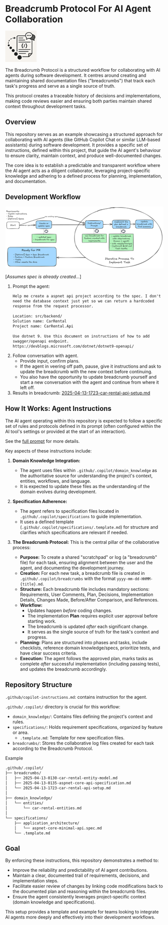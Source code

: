 # Breadcrumb Protocol For AI Agent Collaboration

<img src="logo.png" alt="Breadcrumb Protocol" width="100px"> 

The Breadcrumb Protocol is a structured workflow for collaborating with AI agents during software development. It centres around creating and maintaining shared documentation files ("breadcrumbs") that track each task's progress and serve as a single source of truth.

This protocol creates a traceable history of decisions and implementations, making code reviews easier and ensuring both parties maintain shared context throughout development tasks.

## Overview

This repository serves as an example showcasing a structured approach for collaborating with AI agents (like GitHub Copilot Chat or similar LLM-based assistants) during software development. It provides a specific set of instructions, defined within this project, that guide the AI agent's behaviour to ensure clarity, maintain context, and produce well-documented changes.

The core idea is to establish a predictable and transparent workflow where the AI agent acts as a diligent collaborator, leveraging project-specific knowledge and adhering to a defined process for planning, implementation, and documentation.

## Development Workflow

![Development workflow](image.png)

[*Assumes spec is already created...*]
1. Prompt the agent: 
    ```text
    Help me create a aspnet api project according to the spec. I don't need the database context just yet so we can return a hardcoded response from the request processor.

    Location: src/backend/
    Solution name: CarRental
    Project name: CarRental.Api

    Use dotnet 9. Use this document on instructions of how to add swagger/openapi endpoint. https://devblogs.microsoft.com/dotnet/dotnet9-openapi/
    ```
2. Follow conversation with agent.
    - Provide input, confirm plans.
    - If the agent in veering off path, pause, give it instructions and ask to update the breadcrumb with the new context before continuing.
    - You also have the opportunity to update breadcrumb yourself and start a new conversation with the agent and continue from where it left off.
3. Results in breadcrumb: [2025-04-13-1723-car-rental-api-setup.md](.github/.copilot/breadcrumbs/2025-04-13-1723-car-rental-api-setup.md)

## How It Works: Agent Instructions

The AI agent operating within this repository is expected to follow a specific set of rules and protocols defined in its prompt (often configured within the AI tool's settings or provided at the start of an interaction). 

See the [full prompt](.github/copilot-instructions.md) for more details.

Key aspects of these instructions include:

1.  **Domain Knowledge Integration:**
    * The agent uses files within `.github/.copilot/domain_knowledge` as the authoritative source for understanding the project's context, entities, workflows, and language.
    * It is expected to update these files as the understanding of the domain evolves during development.

2.  **Specification Adherence:**
    * The agent refers to specification files located in `.github/.copilot/specifications` to guide implementation.
    * It uses a defined template (`.github/.copilot/specifications/.template.md`) for structure and clarifies which specifications are relevant if needed.

3.  **The Breadcrumb Protocol:** This is the central pillar of the collaborative process:
    * **Purpose:** To create a shared "scratchpad" or log (a "breadcrumb" file) for each task, ensuring alignment between the user and the agent, and documenting the development journey.
    * **Creation:** For each new task, a breadcrumb file is created in `.github/.copilot/breadcrumbs` with the format `yyyy-mm-dd-HHMM-{title}.md`.
    * **Structure:** Each breadcrumb file includes mandatory sections: Requirements, User Comments, Plan, Decisions, Implementation Details, Changes Made, Before/After Comparison, and References.
    * **Workflow:**
        * Updates happen *before* coding changes.
        * The implementation **Plan** requires explicit user approval before starting work.
        * The breadcrumb is updated *after* each significant change.
        * It serves as the single source of truth for the task's context and progress.
    * **Planning:** Plans are structured into phases and tasks, include checklists, reference domain knowledge/specs, prioritize tests, and have clear success criteria.
    * **Execution:** The agent follows the approved plan, marks tasks as complete *after* successful implementation (including passing tests), and updates the breadcrumb accordingly.

## Repository Structure
`.github/copilot-instructions.md`: contains instruction for the agent.

`.github/.copilot/` directory is crucial for this workflow:
* `domain_knowledge/`: Contains files defining the project's context and rules.
* `specifications/`: Holds requirement specifications, organized by feature or area.
    * `.template.md`: Template for new specification files.
* `breadcrumbs/`: Stores the collaborative log files created for each task according to the Breadcrumb Protocol.

Example
```text
.github/.copilot/
├── breadcrumbs/
│   ├── 2025-04-13-0130-car-rental-entity-model.md
│   ├── 2025-04-13-0135-aspnet-core-api-specification.md
│   └── 2025-04-13-1723-car-rental-api-setup.md
│
├── domain_knowledge/
│   └── entities/
│       └── car-rental-entities.md
│
└── specifications/
    ├── application_architecture/
    │   └── aspnet-core-minimal-api.spec.md
    └── .template.md
```

## Goal

By enforcing these instructions, this repository demonstrates a method to:

* Improve the reliability and predictability of AI agent contributions.
* Maintain a clear, documented trail of requirements, decisions, and implementation steps.
* Facilitate easier review of changes by linking code modifications back to the documented plan and reasoning within the breadcrumb files.
* Ensure the agent consistently leverages project-specific context (domain knowledge and specifications).

This setup provides a template and example for teams looking to integrate AI agents more deeply and effectively into their development workflows.
